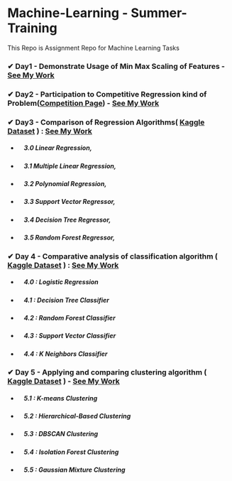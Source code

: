 # **Machine-Learning - Summer-Training**
This Repo is Assignment Repo for Machine Learning Tasks

### ✔ Day1 - Demonstrate Usage of Min Max Scaling of Features  -  [See My Work](https://github.com/Rishabh8827/Machine-Learning---Summer-Training/tree/main/Day%201)

### ✔ Day2 - Participation to Competitive Regression kind of Problem([Competition Page](https://www.kaggle.com/rishabhpatelco19/competitions)) - [See My Work](https://github.com/Rishabh8827/Machine-Learning---Summer-Training/tree/main/Day%202)

### ✔ Day3 - Comparison of Regression Algorithms( [Kaggle Dataset](https://www.kaggle.com/datasets/yasserh/student-marks-dataset) ) : [See My Work](https://github.com/Rishabh8827/Machine-Learning---Summer-Training/tree/main/Day%203)
   - ##### &nbsp;&nbsp;&nbsp;&nbsp;3.0  Linear Regression,
   - ##### &nbsp;&nbsp;&nbsp;&nbsp;3.1  Multiple Linear Regression,
   - ##### &nbsp;&nbsp;&nbsp;&nbsp;3.2  Polynomial Regression,
   - ##### &nbsp;&nbsp;&nbsp;&nbsp;3.3  Support Vector Regressor,
   - ##### &nbsp;&nbsp;&nbsp;&nbsp;3.4  Decision Tree Regressor,
   - ##### &nbsp;&nbsp;&nbsp;&nbsp;3.5  Random Forest Regressor,
   
### ✔ Day 4 - Comparative analysis of classification algorithm ( [Kaggle Dataset](https://www.kaggle.com/datasets/saddamazyazy/go-to-college-dataset) ) : [See My Work](https://github.com/Rishabh8827/Machine-Learning---Summer-Training/tree/main/Day%204)
   - ##### &nbsp;&nbsp;&nbsp;&nbsp;4.0 : Logistic Regression
   - ##### &nbsp;&nbsp;&nbsp;&nbsp;4.1 : Decision Tree Classifier
   - ##### &nbsp;&nbsp;&nbsp;&nbsp;4.2 : Random Forest Classifier
   - ##### &nbsp;&nbsp;&nbsp;&nbsp;4.3 : Support Vector Classifier
   - ##### &nbsp;&nbsp;&nbsp;&nbsp;4.4 : K Neighbors Classifier

### ✔ Day 5 - Applying and comparing clustering algorithm ( [Kaggle Dataset](https://www.kaggle.com/datasets/arjunbhasin2013/ccdata) ) - [See My Work](https://github.com/Rishabh8827/Machine-Learning---Summer-Training/tree/main/Day%205)
   - ##### &nbsp;&nbsp;&nbsp;&nbsp;5.1 : K-means Clustering
   - ##### &nbsp;&nbsp;&nbsp;&nbsp;5.2 : Hierarchical-Based Clustering
   - ##### &nbsp;&nbsp;&nbsp;&nbsp;5.3 : DBSCAN Clustering
   - ##### &nbsp;&nbsp;&nbsp;&nbsp;5.4 : Isolation Forest Clustering
   - ##### &nbsp;&nbsp;&nbsp;&nbsp;5.5 : Gaussian Mixture Clustering


